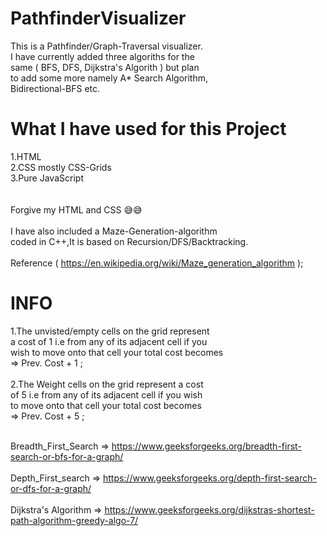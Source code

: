 # PathfinderVisualizer

This is a Pathfinder/Graph-Traversal visualizer.</br>
I have currently added three algoriths for the </br>
same ( BFS, DFS, Dijkstra's Algorith ) but plan </br>
to add some more namely A* Search Algorithm,</br>
Bidirectional-BFS etc.

# What I have used for this Project

1.HTML </br>
2.CSS mostly CSS-Grids </br>
3.Pure JavaScript </br>
</br>
</br>
Forgive my HTML and CSS 😅😅
</br></br>
I have also included a Maze-Generation-algorithm </br>
coded in C++,It is based on Recursion/DFS/Backtracking.
</br>
</br>
Reference ( https://en.wikipedia.org/wiki/Maze_generation_algorithm );

# INFO

1.The unvisted/empty cells on the grid represent</br>
   a cost of 1 i.e from any of its adjacent cell if you</br>
   wish to move onto that cell your total cost becomes</br>
   => Prev. Cost + 1 ;
   </br>
   </br>
2.The Weight cells on the grid represent a cost</br>
   of 5 i.e from any of its adjacent cell if you wish </br>
   to move onto that cell your total cost becomes</br>
   => Prev. Cost + 5 ;
   </br>
   </br>
   
  Breadth_First_Search => https://www.geeksforgeeks.org/breadth-first-search-or-bfs-for-a-graph/
  </br></br>
  Depth_First_search => https://www.geeksforgeeks.org/depth-first-search-or-dfs-for-a-graph/
  </br></br>
  Dijkstra's Algorithm => https://www.geeksforgeeks.org/dijkstras-shortest-path-algorithm-greedy-algo-7/
  </br></br>

 
